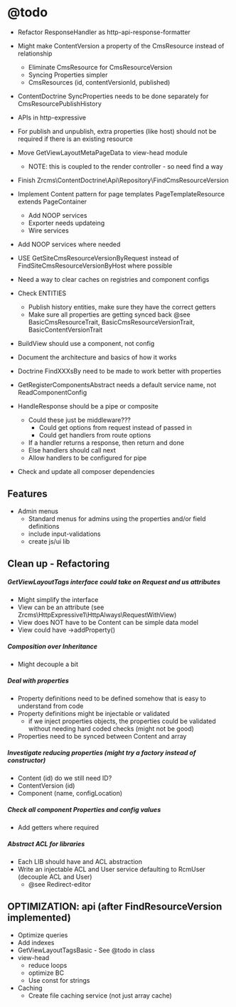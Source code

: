 @todo
=====

- Refactor ResponseHandler as http-api-response-formatter

- Might make ContentVersion a property of the CmsResource instead of relationship
    - Eliminate CmsResource for CmsResourceVersion
    - Syncing Properties simpler
    - CmsResources (id, contentVersionId, published)

- ContentDoctrine SyncProperties needs to be done separately for CmsResourcePublishHistory

- APIs in http-expressive

- For publish and unpublish, extra properties (like host) should not be required if there is an existing resource

- Move GetViewLayoutMetaPageData to view-head module
    - NOTE: this is coupled to the render controller - so need find a way

- Finish Zrcms\ContentDoctrine\Api\Repository\FindCmsResourceVersion

- Implement Content pattern for page templates PageTemplateResource extends PageContainer
    - Add NOOP services
    - Exporter needs updateing
    - Wire services
    
- Add NOOP services where needed 

- USE GetSiteCmsResourceVersionByRequest instead of FindSiteCmsResourceVersionByHost where possible

- Need a way to clear caches on registries and component configs

- Check ENTITIES 
    - Publish history entities, make sure they have the correct getters
    - Make sure all properties are getting synced back @see BasicCmsResourceTrait, BasicCmsResourceVersionTrait, BasicContentVersionTrait
    
- BuildView should use a component, not config
    
- Document the architecture and basics of how it works

- Doctrine FindXXXsBy need to be made to work better with properties

- GetRegisterComponentsAbstract needs a default service name, not ReadComponentConfig

- HandleResponse should be a pipe or composite

    - Could these just be middleware???
        - Could get options from request instead of passed in
        - Could get handlers from route options
    - If a handler returns a response, then return and done
    - Else handlers should call next
    - Allow handlers to be configured for pipe
    
- Check and update all composer dependencies

    
## Features ##

- Admin menus
    - Standard menus for admins using the properties and/or field definitions
    - include input-validations
    - create js/ui lib
    
## Clean up - Refactoring ##

##### GetViewLayoutTags interface could take on Request and us attributes #####

- Might simplify the interface
- View can be an attribute (see Zrcms\HttpExpressive1\HttpAlways\RequestWithView)
- View does NOT have to be Content can be simple data model
- View could have ->addProperty()

##### Composition over Inheritance #####

- Might decouple a bit

##### Deal with properties #####

- Property definitions need to be defined somehow that is easy to understand from code
- Property definitions might be injectable or validated
    - if we inject properties objects, the properties could be validated without needing hard coded checks (might not be good)
- Properties need to be synced between Content and array
    
##### Investigate reducing properties (might try a factory instead of constructor) #####

- Content (id) do we still need ID?
- ContentVersion (id)
- Component (name, configLocation)
    
##### Check all component Properties and config values #####

- Add getters where required
    
##### Abstract ACL for libraries #####

- Each LIB should have and ACL abstraction
- Write an injectable ACL and User service defaulting to RcmUser (decouple ACL and User)
    - @see Redirect-editor
    
## OPTIMIZATION: api (after FindResourceVersion implemented) ##

- Optimize queries
- Add indexes
- GetViewLayoutTagsBasic - See @todo in class
- view-head
    - reduce loops
    - optimize BC
    - Use const for strings
- Caching
    - Create file caching service (not just array cache)
